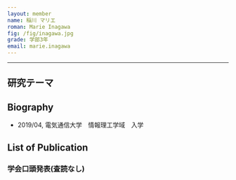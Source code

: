 ```yaml
---
layout: member
name: 稲川 マリエ
roman: Marie Inagawa
fig: /fig/inagawa.jpg
grade: 学部3年
email: marie.inagawa
---
```


---


## 研究テーマ

## Biography
- 2019/04, 電気通信大学　情報理工学域　入学


## List of Publication

### 学会口頭発表(査読なし)
